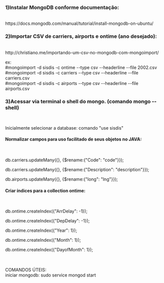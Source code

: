 <h3>1)Instalar MongoDB conforme documentação:</h3> <br/>
https://docs.mongodb.com/manual/tutorial/install-mongodb-on-ubuntu/ <br/>

<h3>2)Importar CSV de carriers, airports e ontime (ano desejado):</h3> <br/>
http://christiano.me/importando-um-csv-no-mongodb-com-mongoimport/ <br/>

ex: <br/>
#mongoimport -d sisdis -c ontime --type csv --headerline --file 2002.csv <br/>
#mongoimport -d sisdis -c carriers --type csv --headerline --file carriers.csv <br/>
#mongoimport -d sisdis -c airports --type csv --headerline --file airports.csv <br/>

<h3>3)Acessar via terminal o shell do mongo. (comando mongo --shell)</h3> <br/>
    <p>Inicialmente selecionar a database: comando "use sisdis"</p>
<h4>Normalizar campos para uso facilitado de seus objetos no JAVA:</h4> <br/>
    <p>db.carriers.updateMany({}, {$rename:{"Code": "code"}}); </p>
    <p>db.carriers.updateMany({}, {$rename:{"Description": "description"}}); </p>
    <p>db.airports.updateMany({}, {$rename:{"long": "lng"}}); </p>
<h4>Criar índices para a collection ontime:</h4> <br/>
    <p>db.ontime.createIndex({"ArrDelay": -1}); </p>
    <p>db.ontime.createIndex({"DepDelay": -1}); </p>
    <p>db.ontime.createIndex({"Year": 1}); </p>
    <p>db.ontime.createIndex({"Month": 1}); </p>
    <p>db.ontime.createIndex({"DayofMonth": 1}); </p>

<br/><br/>
COMANDOS ÚTEIS: <br/>
iniciar mongodb: sudo service mongod start <br/>
